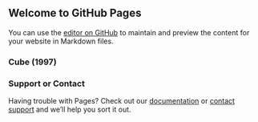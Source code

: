 ## Welcome to GitHub Pages

You can use the [editor on GitHub](https://github.com/molydisulfide/molydisulfide.github.io/edit/master/README.md) to maintain and preview the content for your website in Markdown files.

### Cube (1997)



### Support or Contact

Having trouble with Pages? Check out our [documentation](https://help.github.com/categories/github-pages-basics/) or [contact support](https://github.com/contact) and we’ll help you sort it out.
